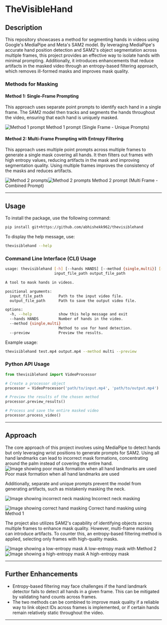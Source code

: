 # TheVisibleHand

## Description
This repository showcases a method for segmenting hands in videos using Google's MediaPipe and Meta's SAM2 model. By leveraging MediaPipe's accurate hand position detection and SAM2's object segmentation across multiple frames, this project provides an effective way to isolate hands with minimal prompting. Additionally, it introduces enhancements that reduce artifacts in the masked video through an entropy-based filtering approach, which removes ill-formed masks and improves mask quality.

### Methods for Masking

#### **Method 1: Single-Frame Prompting**
This approach uses separate point prompts to identify each hand in a single frame. The SAM2 model then tracks and segments the hands throughout the video, ensuring that each hand is uniquely masked.

![Method 1 prompt](/assets/test.mp4-single-preview-1.png) Method 1 prompt (Single Frame - Unique Prompts)

#### **Method 2: Multi-Frame Prompting with Entropy Filtering**
This approach uses multiple point prompts across multiple frames to generate a single mask covering all hands. It then filters out frames with high entropy values, reducing artifacts in the mask and improving segmentation quality. Using multiple frames improves the consistency of the masks and reduces artifacts.

![Method 2 prompts](/assets/test.mp4-multi-preview-1.png)![Method 2 prompts](/assets/test.mp4-multi-preview-2.png) Method 2 prompt (Multi Frame - Combined Prompt)

---
## Usage

To install the package, use the following command:
```sh
pip install git+https://github.com/abhishekk962/thevisiblehand
```

To display the help message, use:
```sh
thevisiblehand --help
```

### Command Line Interface (CLI) Usage

```sh
usage: thevisiblehand [-h] [--hands HANDS] [--method {single,multi}] [--preview]
                      input_file_path output_file_path

A tool to mask hands in videos.

positional arguments:
  input_file_path       Path to the input video file.
  output_file_path      Path to save the output video file.

options:
  -h, --help            show this help message and exit
  --hands HANDS         Number of hands in the video.
  --method {single,multi}
                        Method to use for hand detection.
  --preview             Preview the results.
```

Example usage:
```sh
thevisiblehand test.mp4 output.mp4 --method multi --preview
```

### Python API Usage

```python
from thevisiblehand import VideoProcessor

# Create a processor object
processor = VideoProcessor('path/to/input.mp4', 'path/to/output.mp4')

# Preview the results of the chosen method
processor.preview_results()

# Process and save the entire masked video
processor.process_video()
```


---
## **Approach**
The core approach of this project involves using MediaPipe to detect hands but only leveraging wrist positions to generate prompts for SAM2. Using all hand landmarks can lead to incorrect mask formations, concentrating around the palm instead of covering the entire hand. 
![Image showing poor mask formation when all hand landmarks are used](/assets/artifacts2.png) Poor mask formation when all hand landmarks are used

Additionally, separate and unique prompts prevent the model from generating artifacts, such as mistakenly masking the neck. 

![Image showing incorrect neck masking](/assets/artifacts1.png) Incorrect neck masking

![Image showing correct hand masking](/assets/clean2.png) Correct hand masking using Method 1

The project also utilizes SAM2's capability of identifying objects across multiple frames to enhance mask quality. However, multi-frame masking can introduce artifacts. To counter this, an entropy-based filtering method is applied, selecting only frames with high-quality masks.

![Image showing a low-entropy mask](/assets/clean1.png) A low-entropy mask with Method 2
![Image showing a high-entropy mask](/assets/artifacts1.png) A high-entropy mask

---
## **Further Enhancements**
- Entropy-based filtering may face challenges if the hand landmark detector fails to detect all hands in a given frame. This can be mitigated by validating hand counts across frames.
- The two methods can be combined to improve mask quality if a reliable way to link object IDs across frames is implemented, or if certain hands remain relatively static throughout the video.

---


